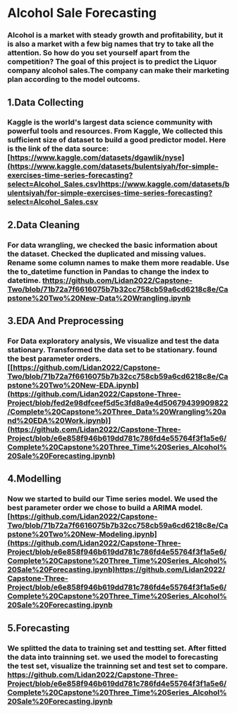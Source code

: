 # Alcohol Sale Forecasting
### Alcohol is a market with steady growth and profitability, but it is also a market with a few big names that try to take all the attention. So how do you set yourself apart from the competition? The goal of this project is to predict the Liquor company alcohol sales.The company can make their marketing plan according to the model outcoms.
## 1.Data Collecting
### Kaggle is the world's largest data science community with powerful tools and resources. From Kaggle, We collected this sufficient size of dataset to build a good predictor model. Here is the link of the data source: [https://www.kaggle.com/datasets/dgawlik/nyse](https://www.kaggle.com/datasets/bulentsiyah/for-simple-exercises-time-series-forecasting?select=Alcohol_Sales.csv)https://www.kaggle.com/datasets/bulentsiyah/for-simple-exercises-time-series-forecasting?select=Alcohol_Sales.csv
## 2.Data Cleaning
### For data wrangling, we checked the basic information about the dataset. Checked the duplicated and missing values. Rename some column names to make them more readable. Use the to_datetime function in Pandas to change the index to datetime. [thttps://github.com/Lidan2022/Capstone-Two/blob/71b72a7f6616075b7b32cc758cb59a6cd6218c8e/Capstone%20Two%20New-Data%20Wrangling.ipynb](https://github.com/Lidan2022/Capstone-Three-Project/blob/fed2e98dfceef5d5c3fd8a9e4d50679439909822/Complete%20Capstone%20Three_Data%20Wrangling%20and%20EDA%20Work.ipynb)
## 3.EDA And Preprocessing
### For Data exploratory analysis, We visualize and test the data stationary. Transformed the data set to be stationary. found the best parameter orders. [[https://github.com/Lidan2022/Capstone-Two/blob/71b72a7f6616075b7b32cc758cb59a6cd6218c8e/Capstone%20Two%20New-EDA.ipynb](https://github.com/Lidan2022/Capstone-Three-Project/blob/fed2e98dfceef5d5c3fd8a9e4d50679439909822/Complete%20Capstone%20Three_Data%20Wrangling%20and%20EDA%20Work.ipynb)](https://github.com/Lidan2022/Capstone-Three-Project/blob/e6e858f946b619dd781c786fd4e55764f3f1a5e6/Complete%20Capstone%20Three_Time%20Series_Alcohol%20Sale%20Forecasting.ipynb)
## 4.Modelling
### Now we started to build our Time series model. We used the best parameter order we chose to build a ARIMA model.[https://github.com/Lidan2022/Capstone-Two/blob/71b72a7f6616075b7b32cc758cb59a6cd6218c8e/Capstone%20Two%20New-Modeling.ipynb](https://github.com/Lidan2022/Capstone-Three-Project/blob/e6e858f946b619dd781c786fd4e55764f3f1a5e6/Complete%20Capstone%20Three_Time%20Series_Alcohol%20Sale%20Forecasting.ipynb)https://github.com/Lidan2022/Capstone-Three-Project/blob/e6e858f946b619dd781c786fd4e55764f3f1a5e6/Complete%20Capstone%20Three_Time%20Series_Alcohol%20Sale%20Forecasting.ipynb
## 5.Forecasting
### We splitted the data to training set and testting set. After fitted the data into trainning set. we used the model to forecasting the test set, visualize the trainning set and test set to compare. https://github.com/Lidan2022/Capstone-Three-Project/blob/e6e858f946b619dd781c786fd4e55764f3f1a5e6/Complete%20Capstone%20Three_Time%20Series_Alcohol%20Sale%20Forecasting.ipynb
